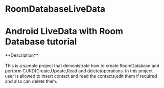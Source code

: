 # RoomDatabaseLiveData

<h1>Android LiveData with Room Database tutorial</h1>
**Description**
<br><br>
This is a sample project that demonistrate how to create RoomDatabase and perform CURD(Create,Update,Read and delete)operations.
In this project user is allowed to insert contact and read the contacts,edit them if required and also can delete them. 
<br><br>
